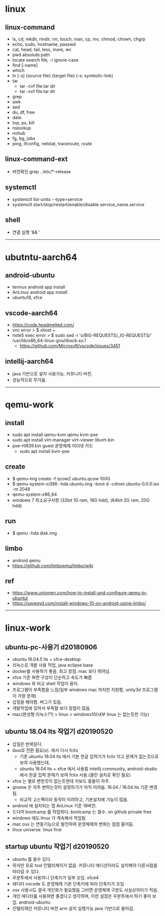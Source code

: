 # linux

<!--
description = 정리자료
tag = it, pc, linux
-->

## linux-command
- ls, cd, mkdir, rmdir, rm, touch, man, cp, mv, chmod, chown, chgrp
- echo, sudo, hostname, passwd
- cat, head, tail, less, more, wc
- pwd absolute path
- locate search file, -i ignore-case
- find [-name]
- which
- ln [-s] {source file} {target file} (-s: symbolic-link)
- tar
  - tar -cvf file.tar dir
  - tar -xvf file.tar dir
- grep
- awk
- sed
- du, df, free
- date
- top, ps, kill
- nslookup
- nohub
- fg, bg, jobs
- ping, ifconfig, netstat, traceroute, route

## linux-command-ext
- 버전확인 grep . /etc/*-release

## systemctl
- systemctl list-units --type=service
- systemctl start/stop/restart/enable/disable service_name.service

## shell
- 연결 실행 '&& \'

----
# ubutntu-aarch64

## android-ubuntu
- termux android app install
- AnLinux android app install
- ubuntu18, xfce

## vscode-aarch64
- https://code.headmelted.com/
- vnc error > $ xhost +
- note5 exec error > $ sudo sed -i 's/BIG-REQUESTS/_IG-REQUESTS/' /usr/lib/x86_64-linux-gnu/libxcb.so.1
    - https://github.com/Microsoft/vscode/issues/3451

## intellij-aarch64
- java 기반으로 설치 사용가능. 커뮤니티 버전.
- 성능적으로 무거움.

----
# qemu-work

## install
- sudo apt install qemu-kvm qemu kvm-pxe 
- sudo apt install virt-manager virt-viewer libvirt-bin
- pxe-rtl839.bin guest 운영체제 이더넷 카드
	- sudo apt install kvm-pxe

## create
- $ qemu-img create -f qcow2 ubuntu.qcow 100G
- $ qemu-system-xi386 -hda ubuntu.img -boot d -cdrom ubuntu-0.0.0.iso -m 2048
- qemu-system-x86_64
- windows 7 최소요구사항 (32bit 1G ram, 16G hdd), (64bit 2G ram, 20G hdd)

## run
- $ qemu -hda disk.img

## limbo
- android qemu
- https://github.com/limboemu/limbo/wiki

## ref
- https://www.unixmen.com/how-to-install-and-configure-qemu-in-ubuntu/
- https://savegyd.com/install-windows-10-on-android-using-limbo/

----
# linux-work

## ubuntu-pc-사용기 d20180906
- ubuntu 16.04.5 lts + xfce-desktop
- 리눅스로 개발 사용 작업, java eclipse base
- docker를 사용하기 좋음. 최고 장점. mac 보다 뛰어남.
- xfce 기준 화면 구성이 단순하고 속도가 빠름
- windows 와 비교 shell 작업이 용이.
- 프로그램이 부족함을 느낌(일부 windows mac 까지만 지원함, unity3d 프로그램이 가장 문제)
- 삽질을 해야함. 버그가 있음.
- 개발작업에 있어서 부족함 보다 장점이 많음.
- mac(완성형 리눅스??) > linux > windows10(내부 linux 는 없는듯한 기능)

## ubuntu 18.04 lts 작업기 d20190520
- 삽질은 반복된다.
- ibus로 전환 필요(x). 에서 다시 fcitx
    - 기존 ubuntu 16.04 lts 에서 기본 한글 입력기가 fcitx 이고 문제가 없는것으로 보여 사용했는데,
    - ubuntu 18.04 lts + xfce 에서 사용중 intellij community, android-studio 에서 한글 입력 문제가 보여 fcitx 사용.(클린 설치로 확인 필요)
- xfce 는 별로 변한것이 없는듯한데 키보드 충돌이 자주.
- gnome 은 자주 변하는것이 설정하기가 아직 어려움. 16.04 / 18.04 lts 기준 변경됨.
	- 비교적 고스팩이라 동작이 미려하고, 기본설치에 기능이 많음.
- android 에 설치되는 앱 AnLinux 기준 18버전.
- 드디어 bootcamp 를 작업하다. bootcamp 는 필수. on github private free
- windows 에도 linux 가 계속해서 작업됨
- mac osx 는 연동기능으로 발전하여 운영체제의 변화는 점점 줄어듬.
- linux universe. linux first

## startup ubuntu 작업기 d20190520
- ubuntu 를 쓸수 있다.
- 하지만 유료 tool 인텔리제이가 없음. 커뮤니티 에디션이라도 설치해야 다른사람을 따라갈 수 있다.
- 우분투에서 사용하니 단축키가 일부 꼬임. xfce4
- 에디터 vscode 도 운영체제 기본 단축키에 따라 단축키가 꼬임
- osx 사용시도 결국 개인화가 필요했음 그러면 운영체제 구분도 사실상의미가 적음.
- 개인 에디터를 사용하면 좋겠다고 생각하며, 이런 설정은 우분투에서 하기 좋아 보임. android-ubuntu
- 인텔리제인 커뮤니티 버전 arm 설치 실행가능 java 기반으로 돌아감.
